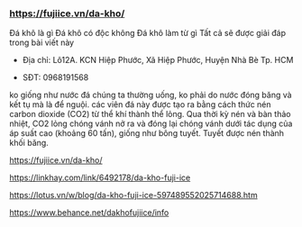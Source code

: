 ### https://fujiice.vn/da-kho/

Đá khô là gì Đá khô có độc không Đá khô làm từ gì Tất cả sẽ được giải đáp trong bài viết này

- Địa chỉ: Lô12A. KCN Hiệp Phước, Xã Hiệp Phước, Huyện Nhà Bè Tp. HCM

- SĐT: 0968191568

ko giống như nước đá chúng ta thường uống, ko phải do nước đóng băng và kết tụ mà là để nguội. các viên đá này được tạo ra bằng cách thức nén carbon dioxide (CO2) từ thể khí thành thể lỏng. Qua thời kỳ nén và bàn thảo nhiệt, CO2 lỏng chóng vánh nở ra và đóng lại chóng vánh dưới tác dụng của áp suất cao (khoảng 60 tấn), giống như bông tuyết. Tuyết được nén thành khối băng.

https://fujiice.vn/da-kho/

https://linkhay.com/link/6492178/da-kho-fuji-ice

https://lotus.vn/w/blog/da-kho-fuji-ice-597489552025714688.htm

https://www.behance.net/dakhofujiice/info
